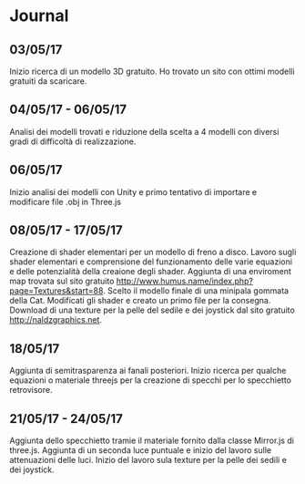 # Journal

## 03/05/17
Inizio ricerca di un modello 3D gratuito.
Ho trovato un sito con ottimi modelli gratuiti da scaricare.

## 04/05/17 - 06/05/17
Analisi dei modelli trovati e riduzione della scelta a 4 modelli con diversi gradi di difficoltà di realizzazione.

## 06/05/17
Inizio analisi dei modelli con Unity e primo tentativo di importare e modificare file .obj in Three.js

## 08/05/17 - 17/05/17
Creazione di shader elementari per un modello di freno a disco.
Lavoro sugli shader elementari e comprensione del funzionamento delle varie equazioni e delle potenzialità della creaione degli shader.
Aggiunta di una enviroment map trovata sul sito gratuito http://www.humus.name/index.php?page=Textures&start=88.
Scelto il modello finale di una minipala gommata della Cat.
Modificati gli shader e creato un primo file per la consegna.
Download di una texture per la pelle del sedile e dei joystick dal sito gratuito http://naldzgraphics.net.

## 18/05/17
Aggiunta di semitrasparenza ai fanali posteriori.
Inizio ricerca per qualche equazioni o materiale threejs per la creazione di specchi per lo specchietto retrovisore.

## 21/05/17 - 24/05/17
Aggiunta dello specchietto tramie il materiale fornito dalla classe Mirror.js di three.js.
Aggiunta di un seconda luce puntuale e inizio del lavoro sulle attenuazioni delle luci.
Inizio del lavoro sula texture per la pelle dei sedili e dei joystick.

